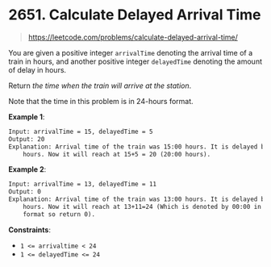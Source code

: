 # 2651. Calculate Delayed Arrival Time

> <https://leetcode.com/problems/calculate-delayed-arrival-time/>

You are given a positive integer `arrivalTime` denoting the arrival time of a
train in hours, and another positive integer `delayedTime` denoting the amount
of delay in hours.

Return *the time when the train will arrive at the station*.

Note that the time in this problem is in 24-hours format.

**Example 1**:

```txt
Input: arrivalTime = 15, delayedTime = 5 
Output: 20 
Explanation: Arrival time of the train was 15:00 hours. It is delayed by 5
    hours. Now it will reach at 15+5 = 20 (20:00 hours).
```

**Example 2**:

```txt
Input: arrivalTime = 13, delayedTime = 11
Output: 0
Explanation: Arrival time of the train was 13:00 hours. It is delayed by 11
    hours. Now it will reach at 13+11=24 (Which is denoted by 00:00 in 24 hours
    format so return 0).
```

**Constraints**:

- `1 <= arrivaltime < 24`
- `1 <= delayedTime <= 24`
